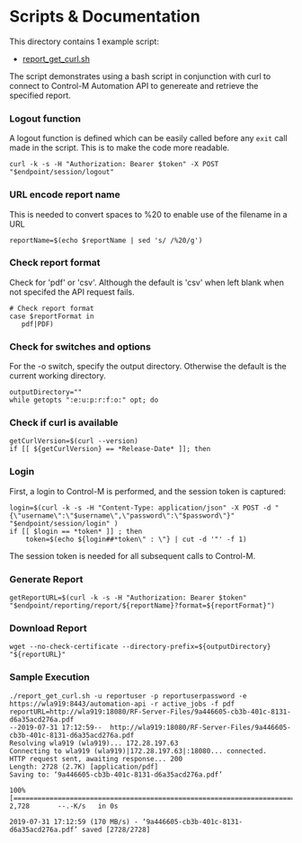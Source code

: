 # Scripts & Documentation

This directory contains 1 example script:
* [report_get_curl.sh](./report_get_curl.sh)

The script demonstrates using a bash script in conjunction with curl to connect to Control-M Automation API to genereate and retrieve the specified report.

### Logout function
A logout function is defined which can be easily called before any `exit` call
made in the script. This is to make the code more readable.
```
curl -k -s -H "Authorization: Bearer $token" -X POST "$endpoint/session/logout"
```


### URL encode report name
This is needed to convert spaces to %20 to enable use of the filename in a URL
```
reportName=$(echo $reportName | sed 's/ /%20/g')
```

### Check report format
Check for 'pdf' or 'csv'.  Although the default is 'csv' when left blank when not specifed the API request fails.
```
# Check report format
case $reportFormat in
   pdf|PDF)

```

### Check for switches and options
For the -o switch, specify the output directory. Otherwise the default is the current working directory.
```
outputDirectory=""
while getopts ":e:u:p:r:f:o:" opt; do
```

### Check if curl is available
```
getCurlVersion=$(curl --version)
if [[ ${getCurlVersion} == *Release-Date* ]]; then
```

### Login
First, a login to Control-M is performed, and the session token is captured:
```
login=$(curl -k -s -H "Content-Type: application/json" -X POST -d "{\"username\":\"$username\",\"password\":\"$password\"}" "$endpoint/session/login" )
if [[ $login == *token* ]] ; then
	token=$(echo ${login##*token\" : \"} | cut -d '"' -f 1)
```

The session token is needed for all subsequent calls to Control-M.

### Generate Report
```
getReportURL=$(curl -k -s -H "Authorization: Bearer $token" "$endpoint/reporting/report/${reportName}?format=${reportFormat}")
```

### Download Report
```
wget --no-check-certificate --directory-prefix=${outputDirectory} "${reportURL}"
```

### Sample Execution
```
./report_get_curl.sh -u reportuser -p reportuserpassword -e https://wla919:8443/automation-api -r active_jobs -f pdf
reportURL=http://wla919:18080/RF-Server-Files/9a446605-cb3b-401c-8131-d6a35acd276a.pdf
--2019-07-31 17:12:59--  http://wla919:18080/RF-Server-Files/9a446605-cb3b-401c-8131-d6a35acd276a.pdf
Resolving wla919 (wla919)... 172.28.197.63
Connecting to wla919 (wla919)|172.28.197.63|:18080... connected.
HTTP request sent, awaiting response... 200
Length: 2728 (2.7K) [application/pdf]
Saving to: ‘9a446605-cb3b-401c-8131-d6a35acd276a.pdf’

100%[=================================================================================================================================================================>] 2,728       --.-K/s   in 0s

2019-07-31 17:12:59 (170 MB/s) - ‘9a446605-cb3b-401c-8131-d6a35acd276a.pdf’ saved [2728/2728]
```

